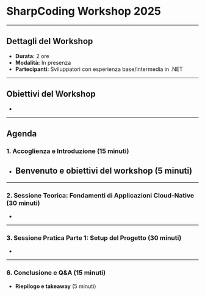 # SharpCoding Workshop 2025  
****  

## Dettagli del Workshop  
- **Durata:** 2 ore  
- **Modalità:** In presenza  
- **Partecipanti:** Sviluppatori con esperienza base/intermedia in .NET  

---

## Obiettivi del Workshop  
- 

---

## Agenda  

### 1. Accoglienza e Introduzione (15 minuti)  
- **Benvenuto e obiettivi del workshop** (5 minuti)  
  -  

---

### 2. Sessione Teorica: Fondamenti di Applicazioni Cloud-Native (30 minuti)  
-  

---

### 3. Sessione Pratica Parte 1: Setup del Progetto (30 minuti)  
- 

---

### 6. Conclusione e Q&A (15 minuti)  
- **Riepilogo e takeaway** (5 minuti)  
 


